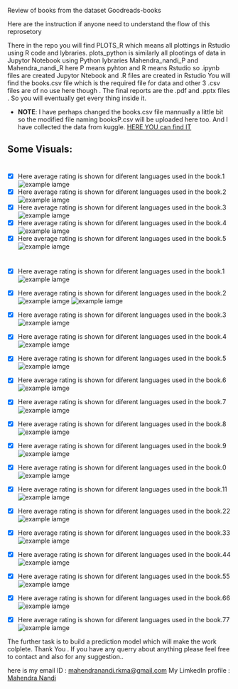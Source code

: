 Review of books from the dataset   Goodreads-books 

Here are the instruction if anyone need to understand the flow of this reprosetory 

There in the repo you will find PLOTS_R which means all plottings in Rstudio using R code and lybraries.
plots_python is similarly all plootings of data in Jupytor Notebook using Python lybraries 
Mahendra_nandi_P   and Mahendra_nandi_R   here P means pyhton and R means Rstudio 
so .ipynb files are created Jupytor Ntebook
and .R files are created in Rstudio
You will find the books.csv file which is the required file for data and other 3  .csv files are of no use here though . 
The final reports are the .pdf and .pptx files . So you will eventually get every thing inside it.

- **NOTE**: I have perhaps changed the books.csv file mannually a little bit so the modified file naming booksP.csv will be uploaded here too. And I have collected the data from kuggle. [HERE YOU can find IT](https://www.kaggle.com/jealousleopard/goodreadsbooks)

## Some Visuals:
# 
- [x] Here average rating is shown for diferent languages used in the book.1
![example iamge](PLOTS_R/fig3.png)
- [x] Here average rating is shown for diferent languages used in the book.2
![example iamge](PLOTS_R/fig7.png)
- [x] Here average rating is shown for diferent languages used in the book.3
![example iamge](PLOTS_R/fig5.png)
- [x] Here average rating is shown for diferent languages used in the book.4
![example iamge](PLOTS_R/fig2c.png)
- [x] Here average rating is shown for diferent languages used in the book.5
![example iamge](PLOTS_R/fig9b.png)

# 
- [x] Here average rating is shown for diferent languages used in the book.1
![example iamge](plots_python/b1.png)


- [x] Here average rating is shown for diferent languages used in the book.2
![example iamge](plots_python/b2.png)
![example iamge](plots_python/b3.png)

- [x] Here average rating is shown for diferent languages used in the book.3
![example iamge](plots_python/b5.png)

- [x] Here average rating is shown for diferent languages used in the book.4
![example iamge](plots_python/b9.png)

- [x] Here average rating is shown for diferent languages used in the book.5
![example iamge](plots_python/b11.png)


- [x] Here average rating is shown for diferent languages used in the book.6
![example iamge](plots_python/index.png)

- [x] Here average rating is shown for diferent languages used in the book.7
![example iamge](plots_python/index1.png)


- [x] Here average rating is shown for diferent languages used in the book.8
![example iamge](plots_python/m12.png)

- [x] Here average rating is shown for diferent languages used in the book.9
![example iamge](plots_python/m14.png)

- [x] Here average rating is shown for diferent languages used in the book.0
![example iamge](plots_python/m15.png)

- [x] Here average rating is shown for diferent languages used in the book.11
![example iamge](plots_python/m2.png)

- [x] Here average rating is shown for diferent languages used in the book.22
![example iamge](plots_python/m5.png)


- [x] Here average rating is shown for diferent languages used in the book.33
![example iamge](plots_python/m7.png)

- [x] Here average rating is shown for diferent languages used in the book.44
![example iamge](plots_python/m9.png)

- [x] Here average rating is shown for diferent languages used in the book.55
![example iamge](plots_python/u11.png)

- [x] Here average rating is shown for diferent languages used in the book.66
![example iamge](plots_python/u71.png)

- [x] Here average rating is shown for diferent languages used in the book.77
![example iamge](plots_python/u6.png)




The further task is to build a prediction model which will make the work colplete.
Thank You .
If you have any querry about anything please feel free to contact 
and also for any suggestion..

here is my email ID :   mahendranandi.rkma@gmail.com
My LimkedIn profile : [Mahendra Nandi](https://www.linkedin.com/in/mahendra-nandi-7038b8176/)
